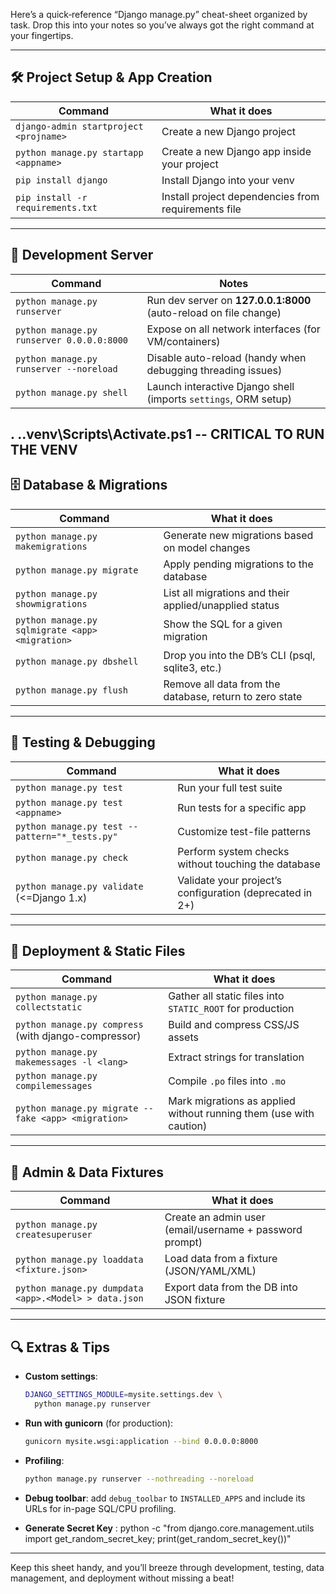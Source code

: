Here’s a quick‐reference “Django manage.py” cheat-sheet organized by task. Drop this into your notes so you’ve always got the right command at your fingertips.

---

## 🛠️ Project Setup & App Creation

| Command                                           | What it does                                                      |
|---------------------------------------------------|-------------------------------------------------------------------|
| `django-admin startproject <projname>`            | Create a new Django project                                      |
| `python manage.py startapp <appname>`             | Create a new Django app inside your project                      |
| `pip install django`                              | Install Django into your venv                                    |
| `pip install -r requirements.txt`         | Install project dependencies from requirements file           |

---

## 🚀 Development Server

| Command                                                             | Notes                                                           |
|---------------------------------------------------------------------|-----------------------------------------------------------------|
| `python manage.py runserver`                                        | Run dev server on **127.0.0.1:8000** (auto-reload on file change) |
| `python manage.py runserver 0.0.0.0:8000`                           | Expose on all network interfaces (for VM/containers)           |
| `python manage.py runserver --noreload`                             | Disable auto-reload (handy when debugging threading issues)    |
| `python manage.py shell`                                            | Launch interactive Django shell (imports `settings`, ORM setup) |
. .\.venv\Scripts\Activate.ps1  -- CRITICAL TO RUN THE VENV
---

## 🗄️ Database & Migrations

| Command                                         | What it does                                                        |
|-------------------------------------------------|---------------------------------------------------------------------|
| `python manage.py makemigrations`               | Generate new migrations based on model changes                      |
| `python manage.py migrate`                      | Apply pending migrations to the database                            |
| `python manage.py showmigrations`               | List all migrations and their applied/unapplied status              |
| `python manage.py sqlmigrate <app> <migration>` | Show the SQL for a given migration                                  |
| `python manage.py dbshell`                      | Drop you into the DB’s CLI (psql, sqlite3, etc.)                   |
| `python manage.py flush`                        | Remove all data from the database, return to zero state             |

---

## 🧪 Testing & Debugging

| Command                                         | What it does                                                       |
|-------------------------------------------------|--------------------------------------------------------------------|
| `python manage.py test`                         | Run your full test suite                                           |
| `python manage.py test <appname>`               | Run tests for a specific app                                       |
| `python manage.py test --pattern="*_tests.py"`  | Customize test-file patterns                                       |
| `python manage.py check`                        | Perform system checks without touching the database                |
| `python manage.py validate` (<=Django 1.x)      | Validate your project’s configuration (deprecated in 2+)           |

---

## 🔧 Deployment & Static Files

| Command                                                       | What it does                                                               |
|---------------------------------------------------------------|----------------------------------------------------------------------------|
| `python manage.py collectstatic`                              | Gather all static files into `STATIC_ROOT` for production                  |
| `python manage.py compress` (with django-compressor)          | Build and compress CSS/JS assets                                           |
| `python manage.py makemessages -l <lang>`                     | Extract strings for translation                                            |
| `python manage.py compilemessages`                            | Compile `.po` files into `.mo`                                             |
| `python manage.py migrate --fake <app> <migration>`           | Mark migrations as applied without running them (use with caution)         |

---

## 👤 Admin & Data Fixtures

| Command                                               | What it does                                                    |
|-------------------------------------------------------|-----------------------------------------------------------------|
| `python manage.py createsuperuser`                    | Create an admin user (email/username + password prompt)         |
| `python manage.py loaddata <fixture.json>`            | Load data from a fixture (JSON/YAML/XML)                        |
| `python manage.py dumpdata <app>.<Model> > data.json`  | Export data from the DB into JSON fixture                       |

---

## 🔍 Extras & Tips

- **Custom settings**:  
  ```bash
  DJANGO_SETTINGS_MODULE=mysite.settings.dev \
    python manage.py runserver
  ```
- **Run with gunicorn** (for production):  
  ```bash
  gunicorn mysite.wsgi:application --bind 0.0.0.0:8000
  ```
- **Profiling**:  
  ```bash
  python manage.py runserver --nothreading --noreload
  ```
- **Debug toolbar**: add `debug_toolbar` to `INSTALLED_APPS` and include its URLs for in-page SQL/CPU profiling.

- **Generate Secret Key** :
python -c "from django.core.management.utils import get_random_secret_key; print(get_random_secret_key())"
---

Keep this sheet handy, and you’ll breeze through development, testing, data management, and deployment without missing a beat!